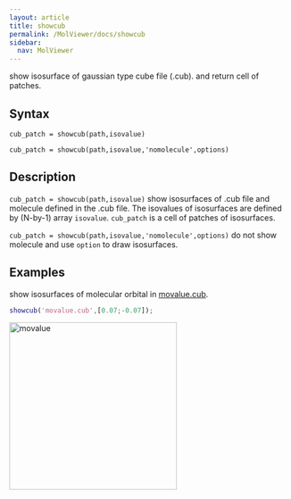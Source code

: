 ```yaml
---
layout: article
title: showcub
permalink: /MolViewer/docs/showcub
sidebar:
  nav: MolViewer
---
```


show isosurface of gaussian type cube file (.cub). and return cell of patches.

<!--more-->

## Syntax

```
cub_patch = showcub(path,isovalue)

cub_patch = showcub(path,isovalue,'nomolecule',options)
```

## Description

`cub_patch = showcub(path,isovalue)` show isosurfaces of .cub file and molecule defined in the .cub file. The isovalues of isosurfaces are defined by (N-by-1) array `isovalue`. `cub_patch` is a cell of patches of isosurfaces.

`cub_patch = showcub(path,isovalue,'nomolecule',options)` do not show molecule and use `option` to draw isosurfaces.

## Examples

show isosurfaces of molecular orbital in [movalue.cub](/MolViewer/assets/movalue.cub).

```matlab
showcub('movalue.cub',[0.07;-0.07]);
```
<div>
<img src="https://cdn.jsdelivr.net/gh/ycythu/assets@main/images/MolViewer/movalue.jpg" width="300" alt="movalue">
</div>